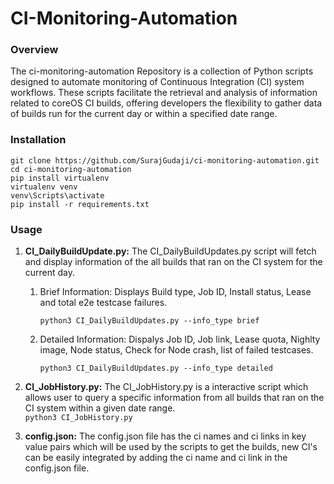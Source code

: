 # CI-Monitoring-Automation



### Overview

The ci-monitoring-automation Repository is a collection of Python scripts designed to automate monitoring of Continuous Integration (CI) system workflows. These scripts facilitate the retrieval and analysis of information related to coreOS CI builds, offering developers the flexibility to gather data of builds run for the current day or within a specified date range.

### Installation

```
git clone https://github.com/SurajGudaji/ci-monitoring-automation.git
cd ci-monitoring-automation
pip install virtualenv
virtualenv venv
venv\Scripts\activate
pip install -r requirements.txt
```

### Usage

1. **CI_DailyBuildUpdate.py:** The CI_DailyBuildUpdates.py script will fetch and display information of the all builds that ran on the CI system for the current day.  

    1. Brief Information: Displays Build type, Job ID, Install status, Lease and total e2e testcase failures.

        ```python3 CI_DailyBuildUpdates.py --info_type brief```

    2. Detailed Information: Dispalys Job ID, Job link, Lease quota, Nighlty image, Node status, Check for Node crash, list of failed testcases.  

        ```python3 CI_DailyBuildUpdates.py --info_type detailed```



2. **CI_JobHistory.py:** The CI_JobHistory.py is a interactive script which allows user to query a specific information from all builds that ran on the CI system within a given date range.  
    ```python3 CI_JobHistory.py```


3. **config.json:** The config.json file has the ci names and ci links in key value pairs which will be used by the scripts to get the builds, new CI's can be easily integrated by adding the ci name and ci link in the config.json file.
